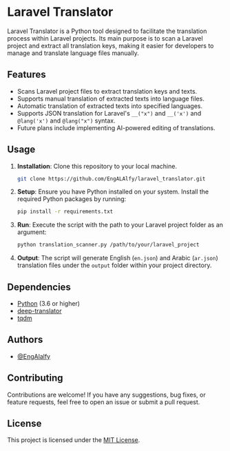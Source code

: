 # Laravel Translator

Laravel Translator is a Python tool designed to facilitate the translation process within Laravel projects. Its main purpose is to scan a Laravel project and extract all translation keys, making it easier for developers to manage and translate language files manually.

## Features

- Scans Laravel project files to extract translation keys and texts.
- Supports manual translation of extracted texts into language files.
- Automatic translation of extracted texts into specified languages.
- Supports JSON translation for Laravel's `__("x")` and `__('x')` and `@lang('x')` and `@lang("x")` syntax.
- Future plans include implementing AI-powered editing of translations.

## Usage

1. **Installation**: Clone this repository to your local machine.

    ```bash
    git clone https://github.com/EngALAlfy/laravel_translator.git
    ```
2. **Setup**: Ensure you have Python installed on your system. Install the required Python packages by running:

    ```bash
    pip install -r requirements.txt
    ```

3. **Run**: Execute the script with the path to your Laravel project folder as an argument:

    ```bash
    python translation_scanner.py /path/to/your/laravel_project
    ```

4. **Output**: The script will generate English (`en.json`) and Arabic (`ar.json`) translation files under the `output` folder within your project directory.

## Dependencies

- [Python](https://www.python.org/) (3.6 or higher)
- [deep-translator](https://pypi.org/project/deep-translator/)
- [tqdm](https://pypi.org/project/tqdm/)

## Authors

- [@EngAlalfy](https://www.github.com/engalalfy)

## Contributing

Contributions are welcome! If you have any suggestions, bug fixes, or feature requests, feel free to open an issue or submit a pull request.

## License

This project is licensed under the [MIT License](LICENSE).

